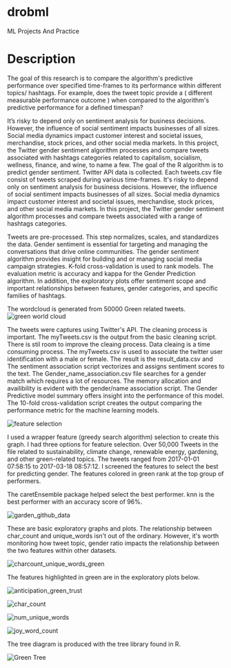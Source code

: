 # drobml
ML Projects And Practice

Description
=================================
The goal of this research is to compare the algorithm's predictive performance over specified time-frames to its performance within different topics/ hashtags. For example, does the tweet topic provide a ( different measurable performance outcome ) when compared to the algorithm's predictive performance for a defined timespan? 

It’s risky to depend only on sentiment analysis for business decisions. However, the influence of social sentiment impacts businesses of all sizes. Social media dynamics impact customer interest and societal issues, merchandise, stock prices, and other social media markets. In this project, the Twitter gender sentiment algorithm processes and compare tweets associated with hashtags categories related to capitalism, socialism, wellness, finance, and wine, to name a few. 
The goal of the R algorithm is to predict gender sentiment. Twitter API data is collected. Each tweets.csv file consist of tweets scraped during various time-frames. It's risky to depend only on sentiment analysis for business decisions. However, the influence of social sentiment impacts businesses of all sizes. Social media dynamics impact customer interest and societal issues, merchandise, stock prices, and other social media markets. In this project, the Twitter gender sentiment algorithm processes and compare tweets associated with a range of hashtags categories. 

Tweets are pre-processed. This step normalizes, scales, and standardizes the data. Gender sentiment is essential for targeting and managing the conversations that drive online communities. The gender sentiment algorithm provides insight for building and or managing social media campaign strategies. K-fold cross-validation is used to rank models. The evaluation metric is accuracy and kappa for the Gender Prediction algorithm. In addition, the exploratory plots offer sentiment scope and important relationships between features, gender categories, and specific families of hashtags.

The wordcloud is generated from 50000 Green related tweets.
![green world cloud](https://user-images.githubusercontent.com/5244413/138534045-1d5eb12e-2858-44c6-b278-9cdf63524c03.png)

The tweets were captures using Twitter's API. The cleaning process is important.  The myTweets.csv is the output from the basic cleaning script. There is stil room to improve the cleaing process. Data cleaing is a time consuming process. The myTweets.csv is used to associate the twitter user identification with a male or female. The result is the result_data.csv and The sentiment association script vectorizes and assigns sentiment scores to the text. 
The Gender_name_association.csv file searches for a gender match which requires a lot of resources. The memory allocation and availibility is evident with the gender/name association script. The Gender Predictive model summary offers insight into the performance of this model. The 10-fold cross-validation script creates the output comparing the performance metric for the machine learning models. 

![feature selection](https://user-images.githubusercontent.com/5244413/138268397-7a5ac09a-f727-4c11-9a9f-baf602618aae.png)

I used a wrapper feature (greedy search algorithm) selection to create this graph. I had three options for feature selection. Over 50,000 Tweets in the file related to sustainability, climate change, renewable energy, gardening, and other green-related topics. The tweets ranged from 2017-01-01 07:58:15 to 2017-03-18 08:57:12. I screened the features to select the best for predicting gender. The features colored in green rank at the top group of performers.


The caretEnsemble package helped select the best performer. 
knn is the best performer with an accuracy score of 96%. 

![garden_github_data](https://user-images.githubusercontent.com/5244413/140437201-834a4a4f-ec3d-4a5e-bff2-aed429a115ec.PNG)



These are basic exploratory graphs and plots. The relationship between char_count and unique_words isn't out of the ordinary. However, it's worth monitoring how tweet topic, gender ratio impacts the relationship between the two features within other datasets. 



![charcount_unique_words_green](https://user-images.githubusercontent.com/5244413/138534299-1e15db05-ba88-4c7b-b0b7-168009975bef.png)


The features highlighted in green are in the exploratory plots below.




![anticipation_green_trust](https://user-images.githubusercontent.com/5244413/138536042-848bfc05-e52b-4cef-891e-8dfe98d86873.png)

![char_count](https://user-images.githubusercontent.com/5244413/138536026-65d92684-e4fa-499d-bc7e-2678e9444f7e.png)

![num_unique_words](https://user-images.githubusercontent.com/5244413/138536064-09bd1013-f653-41d8-a7c7-753903482606.png)

![joy_word_count](https://user-images.githubusercontent.com/5244413/138536056-21c8ce03-5f8a-4b9b-aafb-616dc4fb81bc.png)

The tree diagram is produced with the tree library found in R. 

![Green Tree](https://user-images.githubusercontent.com/5244413/138540293-3da66d8b-f783-4aa1-9600-578c35f4d604.png)

